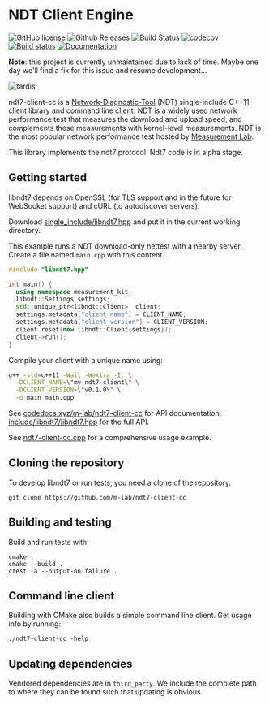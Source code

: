 # NDT Client Engine

[![GitHub license](https://img.shields.io/github/license/m-lab/ndt7-client-cc.svg)](https://raw.githubusercontent.com/m-lab/ndt7-client-cc/main/LICENSE) [![Github Releases](https://img.shields.io/github/release/m-lab/ndt7-client-cc.svg)](https://github.com/m-lab/ndt7-client-cc/releases) [![Build Status](https://app.travis-ci.com/m-lab/ndt7-client-cc.svg?branch=main)](https://app.travis-ci.com/m-lab/ndt7-client-cc) [![codecov](https://codecov.io/gh/m-lab/ndt7-client-cc/branch/main/graph/badge.svg)](https://codecov.io/gh/m-lab/ndt7-client-cc) [![Build status](https://img.shields.io/appveyor/ci/bassosimone/ndt7-client-cc/main.svg?label=appveyor)](https://ci.appveyor.com/project/bassosimone/ndt7-client-cc/branch/main) [![Documentation](https://codedocs.xyz/m-lab/ndt7-client-cc.svg)](https://codedocs.xyz/m-lab/ndt7-client-cc/)

**Note**: this project is currently unmaintained due to lack of time. Maybe
one day we'll find a fix for this issue and resume development...

![tardis](docs/tardis.gif
  "It's not supposed to make that noise. You leave the brakes on.")

ndt7-client-cc is a [Network-Diagnostic-Tool](
https://github.com/ndt-project/ndt/wiki/NDTProtocol) (NDT) single-include C++11
client library and command line client. NDT is a widely used network performance
test that measures the download and upload speed, and complements these
measurements with kernel-level measurements. NDT is the most popular network
performance test hosted by [Measurement Lab](https://www.measurementlab.net/).

This library implements the ndt7 protocol. Ndt7 code is in alpha stage.

## Getting started

libndt7 depends on OpenSSL (for TLS support and in the future for
WebSocket support) and cURL (to autodiscover servers).

Download [single_include/libndt7.hpp](
https://github.com/m-lab/ndt7-client-cc/blob/main/single_include/libndt7.hpp) and
put it in the current working directory.

This example runs a NDT download-only nettest with a nearby server. Create
a file named `main.cpp` with this content.

```C++
#include "libndt7.hpp"

int main() {
  using namespace measurement_kit;
  libndt::Settings settings;
  std::unique_ptr<libndt::Client>  client;
  settings.metadata["client_name"] = CLIENT_NAME;
  settings.metadata["client_version"] = CLIENT_VERSION;
  client.reset(new libndt::Client{settings});
  client->run();
}
```

Compile your client with a unique name using:

```sh
g++ -std=c++11 -Wall -Wextra -I. \
  -DCLIENT_NAME=\"my-ndt7-client\" \
  -DCLIENT_VERSION=\"v0.1.0\" \
  -o main main.cpp
```

See [codedocs.xyz/m-lab/ndt7-client-cc](
https://codedocs.xyz/m-lab/ndt7-client-cc/) for API documentation;
[include/libndt7/libndt7.hpp](include/libndt7/libndt7.hpp) for the full API.

See [ndt7-client-cc.cpp](ndt7-client-cc.cpp) for a comprehensive usage example.

## Cloning the repository

To develop libndt7 or run tests, you need a clone of the repository.

```
git clone https://github.com/m-lab/ndt7-client-cc
```

## Building and testing

Build and run tests with:

```
cmake .
cmake --build .
ctest -a --output-on-failure .
```

## Command line client

Building with CMake also builds a simple command line client. Get usage info
by running:

```
./ndt7-client-cc -help
```

## Updating dependencies

Vendored dependencies are in `third_party`. We include the complete path to
where they can be found such that updating is obvious.
